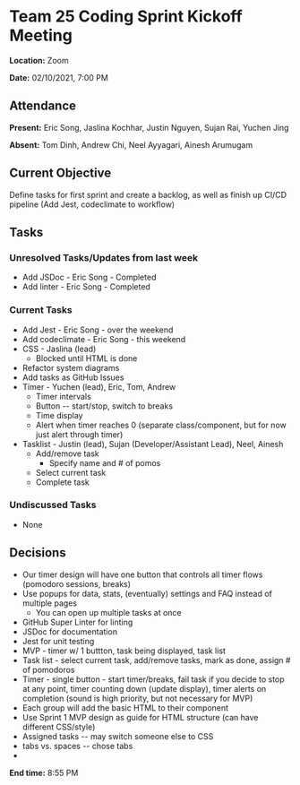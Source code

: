# Team 25 Coding Sprint Kickoff Meeting

**Location:** Zoom

**Date:** 02/10/2021, 7:00 PM

## Attendance

**Present:** Eric Song, Jaslina Kochhar, Justin Nguyen, Sujan Rai, Yuchen Jing

**Absent:** Tom Dinh, Andrew Chi, Neel Ayyagari, Ainesh Arumugam  

## Current Objective
Define tasks for first sprint and create a backlog, as well as finish up CI/CD pipeline (Add Jest, codeclimate to workflow)

## Tasks

### Unresolved Tasks/Updates from last week
* Add JSDoc - Eric Song - Completed
* Add linter - Eric Song - Completed

### Current Tasks
* Add Jest - Eric Song - over the weekend
* Add codeclimate - Eric Song - this weekend 
* CSS - Jaslina (lead)
  * Blocked until HTML is done
* Refactor system diagrams
* Add tasks as GitHub Issues
* Timer - Yuchen (lead), Eric, Tom, Andrew
  * Timer intervals
  * Button -- start/stop, switch to breaks
  * Time display
  * Alert when timer reaches 0 (separate class/component, but for now just alert through timer)
* Tasklist - Justin (lead), Sujan (Developer/Assistant Lead), Neel, Ainesh
  * Add/remove task
    * Specify name and # of pomos
  * Select current task
  * Complete task

### Undiscussed Tasks
* None

## Decisions
* Our timer design will have one button that controls all timer flows (pomodoro sessions, breaks)
* Use popups for data, stats, (eventually) settings and FAQ instead of multiple pages
  * You can open up multiple tasks at once
* GitHub Super Linter for linting
* JSDoc for documentation
* Jest for unit testing
* MVP - timer w/ 1 buttton, task being displayed, task list 
* Task list - select current task, add/remove tasks, mark as done, assign # of pomodoros
* Timer - single button - start timer/breaks, fail task if you decide to stop at any point, timer counting down (update display), timer alerts on completion (sound is high priority, but not necessary for MVP)
* Each group will add the basic HTML to their component
* Use Sprint 1 MVP design as guide for HTML structure (can have different CSS/style)
* Assigned tasks -- may switch someone else to CSS
* tabs vs. spaces -- chose tabs
* 

**End time:** 8:55 PM
